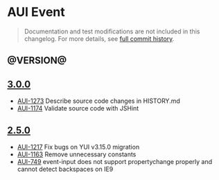 # AUI Event

> Documentation and test modifications are not included in this changelog. For more details, see [full commit history](https://github.com/liferay/alloy-ui/commits/master/src/aui-event).

## @VERSION@

## [3.0.0](https://github.com/liferay/alloy-ui/releases/tag/3.0.0)

* [AUI-1273](https://issues.liferay.com/browse/AUI-1273) Describe source code changes in HISTORY.md
* [AUI-1174](https://issues.liferay.com/browse/AUI-1174) Validate source code with JSHint

## [2.5.0](https://github.com/liferay/alloy-ui/releases/tag/2.5.0)

* [AUI-1217](https://issues.liferay.com/browse/AUI-1217) Fix bugs on YUI v3.15.0 migration
* [AUI-1163](https://issues.liferay.com/browse/AUI-1163) Remove unnecessary constants
* [AUI-749](https://issues.liferay.com/browse/AUI-749) event-input does not support propertychange properly and cannot detect backspaces on IE9